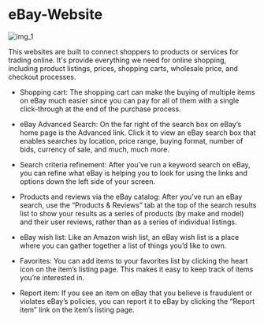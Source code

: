 # eBay-Website

![img_1](https://github.com/Naumaan777/eBay-Website/assets/115418662/07c2cd8d-f49d-43a3-ab14-0648a914814e)


This websites are built to connect shoppers to products or services for trading online. It's provide everything we need for online shopping, including product listings, prices, shopping carts, wholesale price, and checkout processes.

* Shopping cart: The shopping cart can make the buying of multiple items on eBay much easier since you can pay for all of them with a single click-through at the end of the purchase process.

* eBay Advanced Search: On the far right of the search box on eBay’s home page is the Advanced link. Click it to view an eBay search box that enables searches by location, price range, buying format, number of bids, currency of sale, and much, much more.

* Search criteria refinement: After you’ve run a keyword search on eBay, you can refine what eBay is helping you to look for using the links and options down the left side of your screen.

* Products and reviews via the eBay catalog: After you’ve run an eBay search, use the “Products & Reviews” tab at the top of the search results list to show your results as a series of products (by make and model) and their user reviews, rather than as a series of individual listings.

* eBay wish list: Like an Amazon wish list, an eBay wish list is a place where you can gather together a list of things you’d like to own.

* Favorites: You can add items to your favorites list by clicking the heart icon on the item’s listing page. This makes it easy to keep track of items you’re interested in.

* Report item: If you see an item on eBay that you believe is fraudulent or violates eBay’s policies, you can report it to eBay by clicking the “Report item” link on the item’s listing page.
